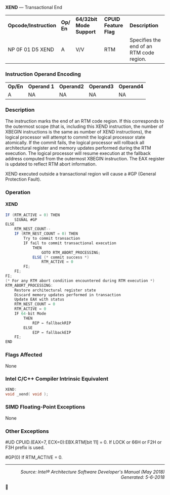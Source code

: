 <b>XEND</b> —  Transactional End
<table>
	<tr>
		<td><b>Opcode/Instruction</b></td>
		<td><b>Op/ En</b></td>
		<td><b>64/32bit Mode Support</b></td>
		<td><b>CPUID Feature Flag</b></td>
		<td><b>Description</b></td>
	</tr>
	<tr>
		<td>NP 0F 01 D5 XEND</td>
		<td>A</td>
		<td>V/V</td>
		<td>RTM</td>
		<td>Specifies the end of an RTM code region.</td>
	</tr>
</table>


### Instruction Operand Encoding
<table>
	<tr>
		<td><b>Op/En</b></td>
		<td><b>Operand 1</b></td>
		<td><b>Operand2</b></td>
		<td><b>Operand3</b></td>
		<td><b>Operand4</b></td>
	</tr>
	<tr>
		<td>A</td>
		<td>NA</td>
		<td>NA</td>
		<td>NA</td>
		<td>NA</td>
	</tr>
</table>


### Description
The instruction marks the end of an RTM code region. If this corresponds to the outermost scope (that is, including
this XEND instruction, the number of XBEGIN instructions is the same as number of XEND instructions), the logical
processor will attempt to commit the logical processor state atomically. If the commit fails, the logical processor will
rollback all architectural register and memory updates performed during the RTM execution. The logical processor
will resume execution at the fallback address computed from the outermost XBEGIN instruction. The EAX register
is updated to reflect RTM abort information.

XEND executed outside a transactional region will cause a \#GP (General Protection Fault).

### Operation


#### XEND
```java
IF (RTM_ACTIVE = 0) THEN
    SIGNAL #GP
ELSE
    RTM_NEST_COUNT--
    IF (RTM_NEST_COUNT = 0) THEN
        Try to commit transaction
        IF fail to commit transactional execution
            THEN
                GOTO RTM_ABORT_PROCESSING;
            ELSE (* commit success *)
                RTM_ACTIVE ← 0
        FI;
    FI;
FI;
(* For any RTM abort condition encountered during RTM execution *)
RTM_ABORT_PROCESSING:
    Restore architectural register state
    Discard memory updates performed in transaction
    Update EAX with status
    RTM_NEST_COUNT ← 0
    RTM_ACTIVE ← 0
    IF 64-bit Mode
        THEN
            RIP ← fallbackRIP
        ELSE
            EIP ← fallbackEIP
    FI;
END
```
### Flags Affected
None

### Intel C/C++ Compiler Intrinsic Equivalent
```c
XEND:
void _xend( void );
```
### SIMD Floating-Point Exceptions

None

### Other Exceptions

<p>#UD
CPUID.(EAX=7, ECX=0):EBX.RTM[bit 11] = 0.
If LOCK or 66H or F2H or F3H prefix is used.
<p>#GP(0)
If RTM_ACTIVE = 0.

 --- 
<p align="right"><i>Source: Intel® Architecture Software Developer's Manual (May 2018)<br>Generated: 5-6-2018</i></p>
